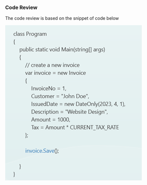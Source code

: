 
### Code Review ###

The code review is based on the snippet of code below

![](\images\code-review.png)


